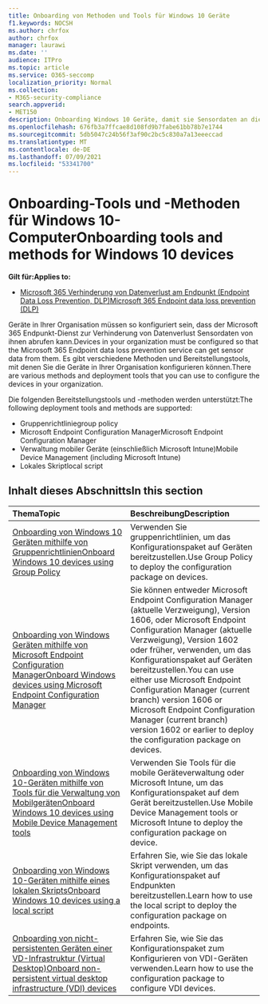 ```yaml
---
title: Onboarding von Methoden und Tools für Windows 10 Geräte
f1.keywords: NOCSH
ms.author: chrfox
author: chrfox
manager: laurawi
ms.date: ''
audience: ITPro
ms.topic: article
ms.service: O365-seccomp
localization_priority: Normal
ms.collection:
- M365-security-compliance
search.appverid:
- MET150
description: Onboarding Windows 10 Geräte, damit sie Sensordaten an die Microsoft 365 Compliance-Lösungen senden können
ms.openlocfilehash: 676fb3a7ffcae8d108fd9b7fabe61bb78b7e1744
ms.sourcegitcommit: 5db5047c24b56f3af90c2bc5c830a7a13eeeccad
ms.translationtype: MT
ms.contentlocale: de-DE
ms.lasthandoff: 07/09/2021
ms.locfileid: "53341700"
---
```

# <a name="onboarding-tools-and-methods-for-windows-10-devices"></a><span data-ttu-id="8da3e-103">Onboarding-Tools und -Methoden für Windows 10-Computer</span><span class="sxs-lookup"><span data-stu-id="8da3e-103">Onboarding tools and methods for Windows 10 devices</span></span>

<span data-ttu-id="8da3e-104">**Gilt für:**</span><span class="sxs-lookup"><span data-stu-id="8da3e-104">**Applies to:**</span></span>
- [<span data-ttu-id="8da3e-105">Microsoft 365 Verhinderung von Datenverlust am Endpunkt (Endpoint Data Loss Prevention, DLP)</span><span class="sxs-lookup"><span data-stu-id="8da3e-105">Microsoft 365 Endpoint data loss prevention (DLP)</span></span>](./endpoint-dlp-learn-about.md)

<span data-ttu-id="8da3e-106">Geräte in Ihrer Organisation müssen so konfiguriert sein, dass der Microsoft 365 Endpunkt-Dienst zur Verhinderung von Datenverlust Sensordaten von ihnen abrufen kann.</span><span class="sxs-lookup"><span data-stu-id="8da3e-106">Devices in your organization must be configured so that the Microsoft 365 Endpoint data loss prevention service can get sensor data from them.</span></span> <span data-ttu-id="8da3e-107">Es gibt verschiedene Methoden und Bereitstellungstools, mit denen Sie die Geräte in Ihrer Organisation konfigurieren können.</span><span class="sxs-lookup"><span data-stu-id="8da3e-107">There are various methods and deployment tools that you can use to configure the devices in your organization.</span></span>

<span data-ttu-id="8da3e-108">Die folgenden Bereitstellungstools und -methoden werden unterstützt:</span><span class="sxs-lookup"><span data-stu-id="8da3e-108">The following deployment tools and methods are supported:</span></span>

- <span data-ttu-id="8da3e-109">Gruppenrichtlinie</span><span class="sxs-lookup"><span data-stu-id="8da3e-109">group policy</span></span>
- <span data-ttu-id="8da3e-110">Microsoft Endpoint Configuration Manager</span><span class="sxs-lookup"><span data-stu-id="8da3e-110">Microsoft Endpoint Configuration Manager</span></span>
- <span data-ttu-id="8da3e-111">Verwaltung mobiler Geräte (einschließlich Microsoft Intune)</span><span class="sxs-lookup"><span data-stu-id="8da3e-111">Mobile Device Management (including Microsoft Intune)</span></span>
- <span data-ttu-id="8da3e-112">Lokales Skript</span><span class="sxs-lookup"><span data-stu-id="8da3e-112">local script</span></span>

## <a name="in-this-section"></a><span data-ttu-id="8da3e-113">Inhalt dieses Abschnitts</span><span class="sxs-lookup"><span data-stu-id="8da3e-113">In this section</span></span>
<span data-ttu-id="8da3e-114">Thema</span><span class="sxs-lookup"><span data-stu-id="8da3e-114">Topic</span></span> | <span data-ttu-id="8da3e-115">Beschreibung</span><span class="sxs-lookup"><span data-stu-id="8da3e-115">Description</span></span>
:---|:---
[<span data-ttu-id="8da3e-116">Onboarding von Windows 10 Geräten mithilfe von Gruppenrichtlinien</span><span class="sxs-lookup"><span data-stu-id="8da3e-116">Onboard Windows 10 devices using Group Policy</span></span>](dlp-configure-endpoints-gp.md) | <span data-ttu-id="8da3e-117">Verwenden Sie gruppenrichtlinien, um das Konfigurationspaket auf Geräten bereitzustellen.</span><span class="sxs-lookup"><span data-stu-id="8da3e-117">Use Group Policy to deploy the configuration package on devices.</span></span>
[<span data-ttu-id="8da3e-118">Onboarding von Windows Geräten mithilfe von Microsoft Endpoint Configuration Manager</span><span class="sxs-lookup"><span data-stu-id="8da3e-118">Onboard Windows devices using Microsoft Endpoint Configuration Manager</span></span>](dlp-configure-endpoints-sccm.md) | <span data-ttu-id="8da3e-119">Sie können entweder Microsoft Endpoint Configuration Manager (aktuelle Verzweigung), Version 1606, oder Microsoft Endpoint Configuration Manager (aktuelle Verzweigung), Version 1602 oder früher, verwenden, um das Konfigurationspaket auf Geräten bereitzustellen.</span><span class="sxs-lookup"><span data-stu-id="8da3e-119">You can use either use Microsoft Endpoint Configuration Manager (current branch) version 1606 or Microsoft Endpoint Configuration Manager (current branch) version 1602 or earlier to deploy the configuration package on devices.</span></span>
[<span data-ttu-id="8da3e-120">Onboarding von Windows 10-Geräten mithilfe von Tools für die Verwaltung von Mobilgeräten</span><span class="sxs-lookup"><span data-stu-id="8da3e-120">Onboard Windows 10 devices using Mobile Device Management tools</span></span>](dlp-configure-endpoints-mdm.md) | <span data-ttu-id="8da3e-121">Verwenden Sie Tools für die mobile Geräteverwaltung oder Microsoft Intune, um das Konfigurationspaket auf dem Gerät bereitzustellen.</span><span class="sxs-lookup"><span data-stu-id="8da3e-121">Use Mobile Device Management tools or Microsoft Intune to deploy the configuration package on device.</span></span>
[<span data-ttu-id="8da3e-122">Onboarding von Windows 10-Geräten mithilfe eines lokalen Skripts</span><span class="sxs-lookup"><span data-stu-id="8da3e-122">Onboard Windows 10 devices using a local script</span></span>](dlp-configure-endpoints-script.md) | <span data-ttu-id="8da3e-123">Erfahren Sie, wie Sie das lokale Skript verwenden, um das Konfigurationspaket auf Endpunkten bereitzustellen.</span><span class="sxs-lookup"><span data-stu-id="8da3e-123">Learn how to use the local script to deploy the configuration package on endpoints.</span></span>
[<span data-ttu-id="8da3e-124">Onboarding von nicht-persistenten Geräten einer VD-Infrastruktur (Virtual Desktop)</span><span class="sxs-lookup"><span data-stu-id="8da3e-124">Onboard non-persistent virtual desktop infrastructure (VDI) devices</span></span>](dlp-configure-endpoints-vdi.md) | <span data-ttu-id="8da3e-125">Erfahren Sie, wie Sie das Konfigurationspaket zum Konfigurieren von VDI-Geräten verwenden.</span><span class="sxs-lookup"><span data-stu-id="8da3e-125">Learn how to use the configuration package to configure VDI devices.</span></span>